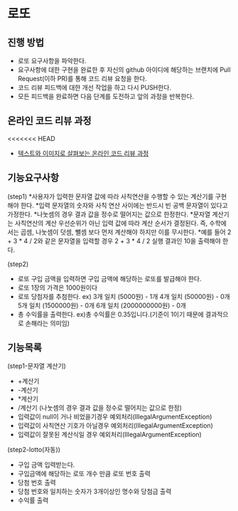 # 로또

## 진행 방법

* 로또 요구사항을 파악한다.
* 요구사항에 대한 구현을 완료한 후 자신의 github 아이디에 해당하는 브랜치에 Pull Request(이하 PR)를 통해 코드 리뷰 요청을 한다.
* 코드 리뷰 피드백에 대한 개선 작업을 하고 다시 PUSH한다.
* 모든 피드백을 완료하면 다음 단계를 도전하고 앞의 과정을 반복한다.

## 온라인 코드 리뷰 과정
<<<<<<< HEAD
* [텍스트와 이미지로 살펴보는 온라인 코드 리뷰 과정](https://github.com/next-step/nextstep-docs/tree/master/codereview)


## 기능요구사항
(step1)
*사용자가 입력한 문자열 값에 따라 사칙연산을 수행할 수 있는 계산기를 구현해야 한다.
*입력 문자열의 숫자와 사칙 연산 사이에는 반드시 빈 공백 문자열이 있다고 가정한다.
*나눗셈의 경우 결과 값을 정수로 떨어지는 값으로 한정한다.
*문자열 계산기는 사칙연산의 계산 우선순위가 아닌 입력 값에 따라 계산 순서가 결정된다. 즉, 수학에서는 곱셈, 나눗셈이 덧셈, 뺄셈 보다 먼저 계산해야 하지만 이를 무시한다.
*예를 들어 2 + 3 * 4 / 2와 같은 문자열을 입력할 경우 2 + 3 * 4 / 2 실행 결과인 10을 출력해야 한다.

(step2)
* 로또 구입 금액을 입력하면 구입 금액에 해당하는 로또를 발급해야 한다.
* 로또 1장의 가격은 1000원이다
* 로또 당첨자를 추첨한다.
    ex)
    3개 일치 (5000원) - 1개
    4개 일치 (50000원) - 0개
    5개 일치 (1500000원) - 0개
    6개 일치 (2000000000원) - 0개
* 총 수익률을 출력한다.
ex)총 수익률은 0.35입니다.(기준이 1이기 때문에 결과적으로 손해라는 의미임)
## 기능목록
(step1-문자열 계산기) 
* +계산기 
* -계산기
* *계산기 
* /계산기 (나눗셈의 경우 결과 값을 정수로 떨어지는 값으로 한정)
* 입력값이 null이 거나 비었을기경우 예외처리(IllegalArgumentException)
* 입력값이 사칙연산 기호가 아닐경우 예외처리(IllegalArgumentException)
* 입력값이 잘못된 계산식일 경우 예외처리(IllegalArgumentException)

(step2-lotto(자동))
* 구입 금액 입력받는다.
* 구입금액에 해당하는 로또 개수 만큼 로또 번호 출력
* 당첨 번호 출력
* 당첨 번호와 일치하는 숫자가 3개이상인 명수와 당첨금 출력
* 수익률 출력

